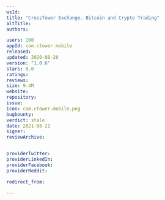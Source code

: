 ```yaml
---
wsId: 
title: "CrossTower Exchange. Bitcoin and Crypto Trading"
altTitle: 
authors:

users: 100
appId: com.ctower.mobile
released: 
updated: 2020-08-20
version: "1.0.6"
stars: 0.0
ratings: 
reviews: 
size: 9.4M
website: 
repository: 
issue: 
icon: com.ctower.mobile.png
bugbounty: 
verdict: stale
date: 2021-08-21
signer: 
reviewArchive:


providerTwitter: 
providerLinkedIn: 
providerFacebook: 
providerReddit: 

redirect_from:

---
```



